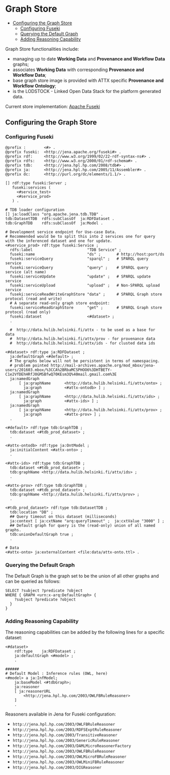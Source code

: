 # Graph Store

<!-- TOC START min:1 max:3 link:true update:true -->
  - [Configuring the Graph Store](#configuring-the-graph-store)
    - [Configuring Fuseki](#configuring-fuseki)
    - [Querying the Default Graph](#querying-the-default-graph)
    - [Adding Reasoning Capability](#adding-reasoning-capability)

<!-- TOC END -->

Graph Store functionalities include:
* managing up to date **Working Data** and **Provenance and Workflow Data** graphs;
* associates  **Working Data** with corresponding **Provenance and Workflow Data**;
* base graph store image is provided with ATTX specific **Provenance and Workflow Ontology**;
* is the LODSTOCK - Linked Open Data Stack for the platform generated data.

Current store implementation: [Apache Fuseki](https://jena.apache.org/documentation/fuseki2/index.html)

## Configuring the Graph Store

### Configuring Fuseki

```turtle
@prefix :        <#> .
@prefix fuseki:  <http://jena.apache.org/fuseki#> .
@prefix rdf:     <http://www.w3.org/1999/02/22-rdf-syntax-ns#> .
@prefix rdfs:    <http://www.w3.org/2000/01/rdf-schema#> .
@prefix tdb:     <http://jena.hpl.hp.com/2008/tdb#> .
@prefix ja:      <http://jena.hpl.hp.com/2005/11/Assembler#> .
@prefix dc:      <http://purl.org/dc/elements/1.1/> .

[] rdf:type fuseki:Server ;
   fuseki:services (
     <#service_test>
     <#service_prod>
   ) .

# TDB loader configuration
[] ja:loadClass "org.apache.jena.tdb.TDB" .
tdb:DatasetTDB  rdfs:subClassOf  ja:RDFDataset .
tdb:GraphTDB    rdfs:subClassOf  ja:Model .

# Development service endpoint for Use-case Data.
# Recommended would be to split this into 2 services one for query with the inferenced dataset and one for update.
<#service_prod> rdf:type fuseki:Service ;
  rdfs:label                        "TDB Service" ;
  fuseki:name                       "ds" ;       # http://host:port/ds
  fuseki:serviceQuery               "sparql" ;   # SPARQL query service
  fuseki:serviceQuery               "query" ;    # SPARQL query service (alt name)
  fuseki:serviceUpdate              "update" ;   # SPARQL update service
  fuseki:serviceUpload              "upload" ;   # Non-SPARQL upload service
  fuseki:serviceReadWriteGraphStore "data" ;     # SPARQL Graph store protocol (read and write)
  # A separate read-only graph store endpoint:
  fuseki:serviceReadGraphStore      "get" ;      # SPARQL Graph store protocol (read only)
  fuseki:dataset                    <#dataset> ;
  .

  #  http://data.hulib.helsinki.fi/attx - to be used as a base for data
  #  http://data.hulib.helsinki.fi/attx/prov - for provenance data
  #  http://data.hulib.helsinki.fi/attx/ids - for clusted data ids

<#dataset> rdf:type ja:RDFDataset ;
  ja:defaultGraph <#default> ;
  # The graphs below will not be persistent in terms of namespacing.
  # problem pointed http://mail-archives.apache.org/mod_mbox/jena-users/201603.mbox/%3CCA%2BRbaMCSPHOO6%3DHTBETY-C1e2VfDEhHRfJ0GMSBfwQ70KEsm3Q%40mail.gmail.com%3E
  ja:namedGraph
      [ ja:graphName      <http://data.hulib.helsinki.fi/attx/onto> ;
        ja:graph          <#attx-ontodb> ] ;
  ja:namedGraph
      [ ja:graphName      <http://data.hulib.helsinki.fi/attx/ids> ;
        ja:graph          <#attx-ids> ] ;
  ja:namedGraph
      [ ja:graphName      <http://data.hulib.helsinki.fi/attx/prov> ;
        ja:graph          <#attx-prov> ] ;
  .

<#default> rdf:type tdb:GraphTDB ;
  tdb:dataset <#tdb_prod_dataset> ;
  .

<#attx-ontodb> rdf:type ja:OntModel ;
  ja:initialContent <#attx-onto> ;
  .

<#attx-ids> rdf:type tdb:GraphTDB ;
  tdb:dataset <#tdb_prod_dataset> ;
  tdb:graphName <http://data.hulib.helsinki.fi/attx/ids> ;
  .

<#attx-prov> rdf:type tdb:GraphTDB ;
  tdb:dataset <#tdb_prod_dataset> ;
  tdb:graphName <http://data.hulib.helsinki.fi/attx/prov> ;
  .

<#tdb_prod_dataset> rdf:type tdb:DatasetTDB ;
  tdb:location "DB" ;
  ## Query timeout on this dataset (milliseconds)
  ja:context [ ja:cxtName "arq:queryTimeout" ;  ja:cxtValue "3000" ] ;
  ## Default graph for query is the (read-only) union of all named graphs.
  tdb:unionDefaultGraph true ;
  .

# Data
<#attx-onto> ja:externalContent <file:data/attx-onto.ttl> .

```

### Querying the Default Graph

The Default Graph is the graph set to be the union of all other graphs and can be queried as follows:

```turtle
SELECT ?subject ?predicate ?object
WHERE { GRAPH <urn:x-arq:DefaultGraph> {
    ?subject ?predicate ?object
  }
}
```

### Adding Reasoning Capability

The reasoning capabilities can be added by the following lines for a specific dataset:
```turtle
<#dataset>
    rdf:type    ja:RDFDataset ;
    ja:defaultGraph <#model> ;
    .      

######
# Default Model : Inference rules (OWL, here)
<#model> a ja:InfModel;
    ja:baseModel <#tdbGraph>;
    ja:reasoner
    [ ja:reasonerURL
        <http://jena.hpl.hp.com/2003/OWLFBRuleReasoner>
    ]
    .
```

Reasoners available in Jena for Fuseki configuration:
* `http://jena.hpl.hp.com/2003/OWLFBRuleReasoner`
* `http://jena.hpl.hp.com/2003/RDFSExptRuleReasoner`
* `http://jena.hpl.hp.com/2003/TransitiveReasoner`
* `http://jena.hpl.hp.com/2003/GenericRuleReasoner`
* `http://jena.hpl.hp.com/2003/DAMLMicroReasonerFactory`
* `http://jena.hpl.hp.com/2003/OWLFBRuleReasoner`
* `http://jena.hpl.hp.com/2003/OWLMicroFBRuleReasoner`
* `http://jena.hpl.hp.com/2003/OWLMiniFBRuleReasoner`
* `http://jena.hpl.hp.com/2003/DIGReasoner`
